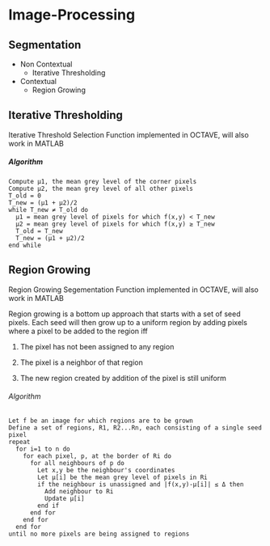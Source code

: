 # Image-Processing

## Segmentation
- Non Contextual
  - Iterative Thresholding
- Contextual
  - Region Growing
  
## Iterative Thresholding

Iterative Threshold Selection Function implemented in OCTAVE, will also work in MATLAB

##### Algorithm
````
Compute μ1, the mean grey level of the corner pixels
Compute μ2, the mean grey level of all other pixels
T_old = 0
T_new = (μ1 + μ2)/2
while T_new ≠ T_old do
  μ1 = mean grey level of pixels for which f(x,y) < T_new
  μ2 = mean grey level of pixels for which f(x,y) ≥ T_new
  T_old = T_new
  T_new = (μ1 + μ2)/2
end while
````

## Region Growing

Region Growing Segementation Function implemented in OCTAVE, will also work in MATLAB


Region growing is a bottom up approach that starts with a set of seed pixels. Each seed will then grow up to a uniform region by adding pixels where a pixel to be added to the region iff

1. The pixel has not been assigned to any region

2. The pixel is a neighbor of that region

3. The new region created by addition of the pixel is still uniform

###### Algorithm
````
Let f be an image for which regions are to be grown  
Define a set of regions, R1, R2...Rn, each consisting of a single seed pixel  
repeat
  for i=1 to n do
    for each pixel, p, at the border of Ri do
      for all neighbours of p do
        Let x,y be the neighbour's coordinates
        Let μ[i] be the mean grey level of pixels in Ri
        if the neighbour is unassigned and |f(x,y)-μ[i]| ≤ Δ then
          Add neighbour to Ri
          Update μ[i]
        end if  
      end for  
    end for  
  end for  
until no more pixels are being assigned to regions  
````
